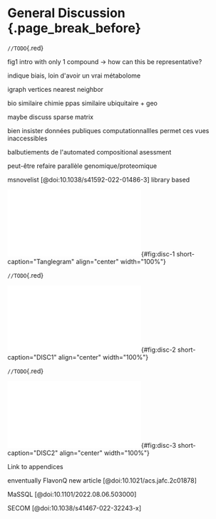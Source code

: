 # General Discussion {.page_break_before}

`//TODO`{.red}

fig1 intro with only 1 compound -> how can this be representative?

indique biais, loin d'avoir un vrai métabolome

igraph vertices nearest neighbor

bio similaire chimie ppas similaire ubiquitaire + geo

maybe discuss sparse matrix

bien insister données publiques computationnallles permet ces vues inaccessibles

balbutiements de l'automated compositional asessment

peut-être refaire parallèle genomique/proteomique

msnovelist [@doi:10.1038/s41592-022-01486-3] library based

![**Tanglegram.** TODO](images/tanglegram_lotus_top50.pdf "disc-1"){#fig:disc-1 short-caption="Tanglegram" align="center" width="100%"}

`//TODO`{.red}

![**DISC1.** TODO](images/histogram_Swertia_grouped.pdf "disc-2"){#fig:disc-2 short-caption="DISC1" align="center" width="100%"}

`//TODO`{.red}

![**DISC2.** TODO](images/tree_full.pdf "disc-3"){#fig:disc-3 short-caption="DISC2" align="center" width="100%"}

Link to appendices

enventually FlavonQ new article [@doi:10.1021/acs.jafc.2c01878]

MaSSQL [@doi:10.1101/2022.08.06.503000]

SECOM [@doi:10.1038/s41467-022-32243-x]

<!-- Jo
La finalité de tous ces développement est leur intégration dans une démarche Phy- tochimique intégrée, allant de la plante à la molécule. Le but initial était d’obtenir un ensemble de molécules d’une famille présentant des activités biologiques importantes, afin de les intégrer à la fois dans la chimiothèque interne au laboratoire mais aussi dans la Chimiothèque Nationale. Cette dernière, au moment de la rédaction de cette thèse, n’étant pas très fournie en stilbénoïdes dont la structure est proche de ceux présents dans les plantes étudiées. En effet, sur les 47327 composés contenus dans la base de la Chimiothèque Nationale le 11 juin 2012, 650 présentent un motif stilbène. Parmi celles- ci, la majorité sont des dérivés, probablement synthétiques ou hémisynthétiques, de monomères. Nous espérons que les différents outils développés, et dont l’efficacité a pu être mise à l’épreuve sur dans des situations réelles, pourront contribuer à l’étude des Substances Naturelles.
Au cours de cette thèse, j’ai pu approcher la CPC, nouvelle technique pour moi, et me perfectionner sur d’autres outils tels que la spectrométrie RMN, la CLHP et la SM. J’ai pu librement utiliser, me familiariser et lutter avec ces outils, pour développer di- verses approches, pas toujours fructueuses, tout cela dans le but de résoudre les diffé- rentes problématiques issues de mon projet, mais aussi de ceux des autres. En effet, au delà des travaux décrits dans ce manuscrit, mon expérience naissante dans le domaine de la chromatographie et des techniques analytiques a suscité l’intérêt d’autres cher- cheurs et jeunes chercheurs recherchant des solutions pour leurs séparations et leurs analyses. Ainsi, j’ai pu, en confrontant mes pratiques et approches aux besoins expri- més par d’autres, construire de manière, je l’espère apporter ma pierre à leur édifice. Au cours de l’encadrement de quatre stagiaires de Master 1 et une de Master 2, j’ai pu confronter ma compréhension des outils utilisés quotidiennement, parfois d’une ma- nière proche du réflexe, avec ma capacité de transmission de tels savoirs, savoirs qui je l’espère leur seront profitables. Ces expériences, extrêmement enrichissantes, ont sans cesse provoqué de nouvelles questions, remises en question et la nécessité d’adapter mes méthodes d’échange des connaissances. Et j’estime avoir eu la chance de travailler avec elles, leur motivation, leur curiosité et leurs ambitions étant une source d’enrichis- sement permanente. J’ai aussi eu, au cours de cette thèse, l’occasion d’avoir différentes expériences d’enseignement. Dans le cadre du monitorat, sur des séances de travaux pratiques en Pharmacognosie, mais aussi pour un cours que j’ai construit, transmis et partagé avec des étudiants. Toutes ces expériences m’ont permis de confronter la pra- tique expérimentale en laboratoire avec toutes celles et ceux qui gravitent autour, et je remercie pour cela toutes les personnes ayant participé de près ou de loin à ce voyage initiatique dans l’univers de la recherche qu’a été cette thèse. -->